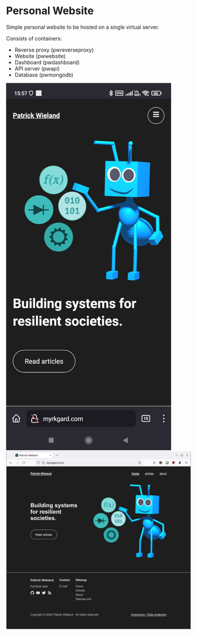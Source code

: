 # Personal Website

Simple personal website to be hosted on a single virtual server.

Consists of containers:

- Reverse proxy (pwreverseproxy)
- Website (pwwebsite)
- Dashboard (pwdashboard)
- API server (pwapi)
- Database (pwmongodb)

![Screenshot of website on mobile](screenshot_website_mobile.png)
![Screenshot of website on desktop](screenshot_website_desktop.png)
